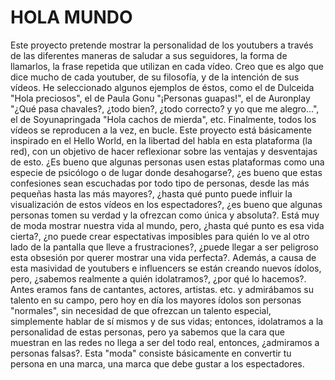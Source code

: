 # HOLA MUNDO
Este proyecto pretende mostrar la personalidad de los youtubers a través de las diferentes maneras de saludar a sus seguidores, la forma de llamarlos, la frase repetida que utilizan en cada vídeo. Creo que es algo que dice mucho de cada youtuber, de su filosofía, y de la intención de sus vídeos. He seleccionado algunos ejemplos de éstos, como el de Dulceida "Hola preciosos", el de Paula Gonu "¡Personas guapas!", el de Auronplay "¿Qué pasa chavales?, ¿todo bien?, ¿todo correcto? y yo que me alegro...", el de Soyunapringada "Hola cachos de mierda", etc. Finalmente, todos los vídeos se reproducen a la vez, en bucle. 
Este proyecto está básicamente inspirado en el Hello World, en la libertad del habla en esta plataforma (la red), con un objetivo de hacer reflexionar sobre las ventajas y desventajas de esto. ¿Es bueno que algunas personas usen estas plataformas como una especie de psicólogo o de lugar donde desahogarse?, ¿es bueno que estas confesiones sean escuchadas por todo tipo de personas, desde las más pequeñas hasta las más mayores?, ¿hasta qué punto puede influir la visualización de estos vídeos en los espectadores?, ¿es bueno que algunas personas tomen su verdad y la ofrezcan como única y absoluta?. Está muy de moda mostrar nuestra vida al mundo, pero, ¿hasta qué punto es esa vida cierta?, ¿no puede crear espectativas imposibles para quién lo ve al otro lado de la pantalla que lleve a frustraciones?, ¿puede llegar a ser peligroso esta obsesión por querer mostrar una vida perfecta?. Además, a causa de esta masividad de youtubers e influencers se están creando nuevos ídolos, pero, ¿sabemos realmente a quién idolatramos?, ¿por qué lo hacemos?. Antes eramos fans de cantantes, actores, artistas. etc. y admirábamos su talento en su campo, pero hoy en día los mayores ídolos son personas "normales", sin necesidad de que ofrezcan un talento especial, simplemente hablar de sí mismos y de sus vidas; entonces, idolatramos a la personalidad de estas personas, pero ya sabemos que la cara que muestran en las redes no llega a ser del todo real, entonces, ¿admiramos a personas falsas?. Esta "moda" consiste básicamente en convertir tu persona en una marca, una marca que debe gustar a los espectadores.

